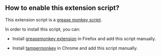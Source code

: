 ## How to enable this extension script?

This extension script is a [grease monkey script](https://en.wikipedia.org/wiki/Greasemonkey).

In order to install this script, you can:

- Install [greasemonkey extension](https://addons.mozilla.org/en-US/firefox/addon/greasemonkey/) in Firefox and add this script manually.

- Install [tampermonkey](https://chrome.google.com/webstore/detail/tampermonkey/dhdgffkkebhmkfjojejmpbldmpobfkfo) in Chrome and add this script manually.
